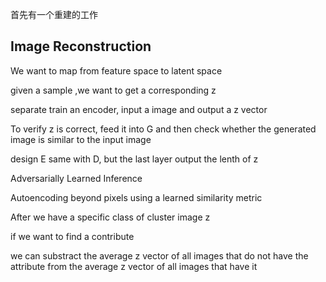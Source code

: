 首先有一个重建的工作



## Image Reconstruction



We want to map from feature space to latent space

given a sample ,we want to get a corresponding z



separate train an encoder, input a image and output a z vector

To verify z is correct, feed it into G and then check whether the generated image is similar to the input image



design E same with D, but the last layer output the lenth of z





Adversarially Learned Inference

Autoencoding beyond pixels using a learned similarity metric





After we have a specific class of cluster image z

if we want to find a contribute

we can substract the average z vector of all images that do not have the attribute from the average z vector of all images that have it



